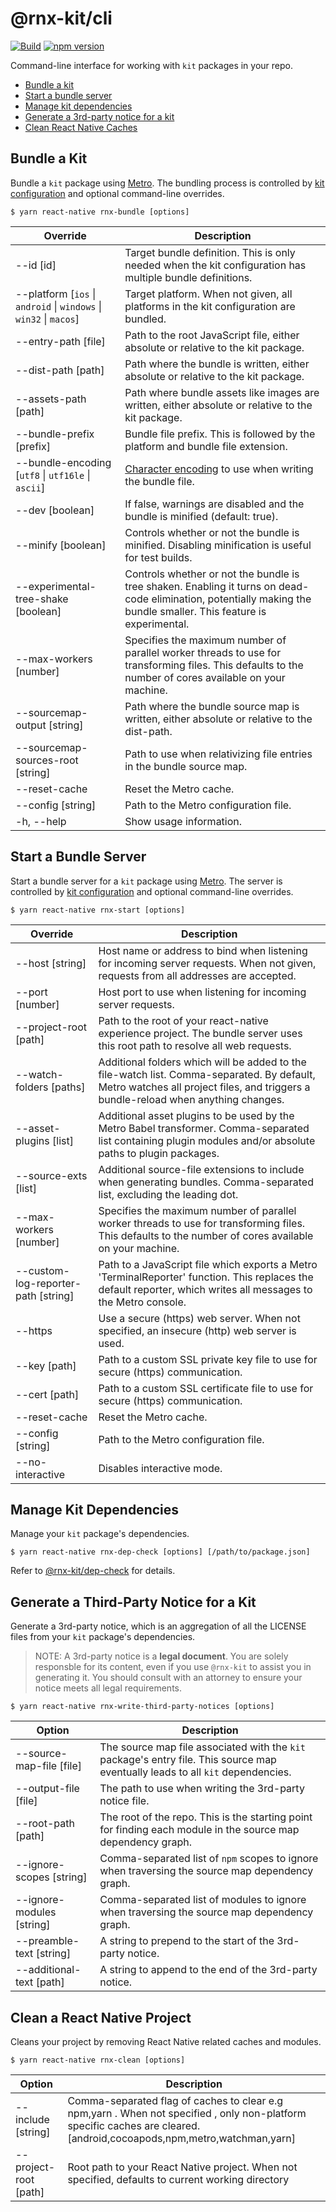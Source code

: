 # @rnx-kit/cli

[![Build](https://github.com/microsoft/rnx-kit/actions/workflows/build.yml/badge.svg)](https://github.com/microsoft/rnx-kit/actions/workflows/build.yml)
[![npm version](https://img.shields.io/npm/v/@rnx-kit/cli)](https://www.npmjs.com/package/@rnx-kit/cli)

Command-line interface for working with `kit` packages in your repo.

- [Bundle a kit](#Bundle-a-Kit)
- [Start a bundle server](#Start-a-Bundle-Server)
- [Manage kit dependencies](#Manage-Kit-Dependencies)
- [Generate a 3rd-party notice for a kit](#Generate-a-Third%2dParty-Notice-for-a-Kit)
- [Clean React Native Caches](#Clean-React-Native-Cache)

## Bundle a Kit

Bundle a `kit` package using [Metro](https://facebook.github.io/metro). The
bundling process is controlled by
[kit configuration](https://github.com/microsoft/rnx-kit/tree/main/packages/config)
and optional command-line overrides.

```
$ yarn react-native rnx-bundle [options]
```

| Override                                                                           | Description                                                                                                                                                         |
| ---------------------------------------------------------------------------------- | ------------------------------------------------------------------------------------------------------------------------------------------------------------------- |
| --id [id]                                                                          | Target bundle definition. This is only needed when the kit configuration has multiple bundle definitions.                                                           |
| --platform [`ios` &#124; `android` &#124; `windows` &#124; `win32` &#124; `macos`] | Target platform. When not given, all platforms in the kit configuration are bundled.                                                                                |
| --entry-path [file]                                                                | Path to the root JavaScript file, either absolute or relative to the kit package.                                                                                   |
| --dist-path [path]                                                                 | Path where the bundle is written, either absolute or relative to the kit package.                                                                                   |
| --assets-path [path]                                                               | Path where bundle assets like images are written, either absolute or relative to the kit package.                                                                   |
| --bundle-prefix [prefix]                                                           | Bundle file prefix. This is followed by the platform and bundle file extension.                                                                                     |
| --bundle-encoding [`utf8` &#124; `utf16le` &#124; `ascii`]                         | [Character encoding](https://nodejs.org/api/buffer.html#buffer_buffers_and_character_encodings) to use when writing the bundle file.                                |
| --dev [boolean]                                                                    | If false, warnings are disabled and the bundle is minified (default: true).                                                                                         |
| --minify [boolean]                                                                 | Controls whether or not the bundle is minified. Disabling minification is useful for test builds.                                                                   |
| --experimental-tree-shake [boolean]                                                | Controls whether or not the bundle is tree shaken. Enabling it turns on dead-code elimination, potentially making the bundle smaller. This feature is experimental. |
| --max-workers [number]                                                             | Specifies the maximum number of parallel worker threads to use for transforming files. This defaults to the number of cores available on your machine.              |
| --sourcemap-output [string]                                                        | Path where the bundle source map is written, either absolute or relative to the dist-path.                                                                          |
| --sourcemap-sources-root [string]                                                  | Path to use when relativizing file entries in the bundle source map.                                                                                                |
| --reset-cache                                                                      | Reset the Metro cache.                                                                                                                                              |
| --config [string]                                                                  | Path to the Metro configuration file.                                                                                                                               |
| -h, --help                                                                         | Show usage information.                                                                                                                                             |

## Start a Bundle Server

Start a bundle server for a `kit` package using
[Metro](https://facebook.github.io/metro). The server is controlled by
[kit configuration](https://github.com/microsoft/rnx-kit/tree/main/packages/config)
and optional command-line overrides.

```
$ yarn react-native rnx-start [options]
```

| Override                            | Description                                                                                                                                                                      |
| ----------------------------------- | -------------------------------------------------------------------------------------------------------------------------------------------------------------------------------- |
| --host [string]                     | Host name or address to bind when listening for incoming server requests. When not given, requests from all addresses are accepted.                                              |
| --port [number]                     | Host port to use when listening for incoming server requests.                                                                                                                    |
| --project-root [path]               | Path to the root of your react-native experience project. The bundle server uses this root path to resolve all web requests.                                                     |
| --watch-folders [paths]             | Additional folders which will be added to the file-watch list. Comma-separated. By default, Metro watches all project files, and triggers a bundle-reload when anything changes. |
| --asset-plugins [list]              | Additional asset plugins to be used by the Metro Babel transformer. Comma-separated list containing plugin modules and/or absolute paths to plugin packages.                     |
| --source-exts [list]                | Additional source-file extensions to include when generating bundles. Comma-separated list, excluding the leading dot.                                                           |
| --max-workers [number]              | Specifies the maximum number of parallel worker threads to use for transforming files. This defaults to the number of cores available on your machine.                           |
| --custom-log-reporter-path [string] | Path to a JavaScript file which exports a Metro 'TerminalReporter' function. This replaces the default reporter, which writes all messages to the Metro console.                 |
| --https                             | Use a secure (https) web server. When not specified, an insecure (http) web server is used.                                                                                      |
| --key [path]                        | Path to a custom SSL private key file to use for secure (https) communication.                                                                                                   |
| --cert [path]                       | Path to a custom SSL certificate file to use for secure (https) communication.                                                                                                   |
| --reset-cache                       | Reset the Metro cache.                                                                                                                                                           |
| --config [string]                   | Path to the Metro configuration file.                                                                                                                                            |
| --no-interactive                    | Disables interactive mode.                                                                                                                                                       |

## Manage Kit Dependencies

Manage your `kit` package's dependencies.

```
$ yarn react-native rnx-dep-check [options] [/path/to/package.json]
```

Refer to
[@rnx-kit/dep-check](https://github.com/microsoft/rnx-kit/tree/main/packages/dep-check)
for details.

## Generate a Third-Party Notice for a Kit

Generate a 3rd-party notice, which is an aggregation of all the LICENSE files
from your `kit` package's dependencies.

> NOTE: A 3rd-party notice is a **legal document**. You are solely responsble
> for its content, even if you use `@rnx-kit` to assist you in generating it.
> You should consult with an attorney to ensure your notice meets all legal
> requirements.

```
$ yarn react-native rnx-write-third-party-notices [options]
```

| Option                    | Description                                                                                                                     |
| ------------------------- | ------------------------------------------------------------------------------------------------------------------------------- |
| --source-map-file [file]  | The source map file associated with the `kit` package's entry file. This source map eventually leads to all `kit` dependencies. |
| --output-file [file]      | The path to use when writing the 3rd-party notice file.                                                                         |
| --root-path [path]        | The root of the repo. This is the starting point for finding each module in the source map dependency graph.                    |
| --ignore-scopes [string]  | Comma-separated list of `npm` scopes to ignore when traversing the source map dependency graph.                                 |
| --ignore-modules [string] | Comma-separated list of modules to ignore when traversing the source map dependency graph.                                      |
| --preamble-text [string]  | A string to prepend to the start of the 3rd-party notice.                                                                       |
| --additional-text [path]  | A string to append to the end of the 3rd-party notice.                                                                          |

## Clean a React Native Project

Cleans your project by removing React Native related caches and modules.

```
$ yarn react-native rnx-clean [options]
```

| Option                | Description                                                                                                                                                            |
| --------------------- | ---------------------------------------------------------------------------------------------------------------------------------------------------------------------- |
| --include [string]    | Comma-separated flag of caches to clear e.g npm,yarn . When not specified , only non-platform specific caches are cleared. [android,cocoapods,npm,metro,watchman,yarn] |
| --project-root [path] | Root path to your React Native project. When not specified, defaults to current working directory                                                                      |
